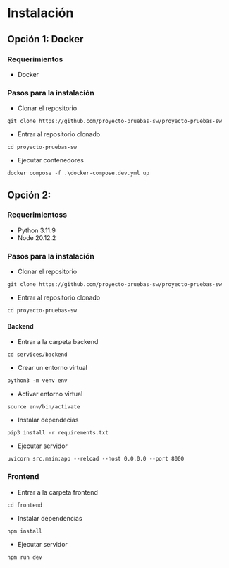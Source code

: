 # Instalación
## Opción 1: Docker
### Requerimientos
- Docker
### Pasos para la instalación
- Clonar el repositorio
```
git clone https://github.com/proyecto-pruebas-sw/proyecto-pruebas-sw
```
- Entrar al repositorio clonado
```
cd proyecto-pruebas-sw
```
- Ejecutar contenedores
```
docker compose -f .\docker-compose.dev.yml up
```

## Opción 2:
### Requerimientoss
- Python 3.11.9
- Node 20.12.2
### Pasos para la instalación
- Clonar el repositorio
```
git clone https://github.com/proyecto-pruebas-sw/proyecto-pruebas-sw
```
- Entrar al repositorio clonado
```
cd proyecto-pruebas-sw
```

#### Backend
- Entrar a la carpeta backend
```
cd services/backend
```
- Crear un entorno virtual
```
python3 -m venv env
```
- Activar entorno virtual
```
source env/bin/activate
```
- Instalar dependecias
```
pip3 install -r requirements.txt
```
- Ejecutar servidor
```
uvicorn src.main:app --reload --host 0.0.0.0 --port 8000
```

### Frontend
- Entrar a la carpeta frontend
```
cd frontend
```
- Instalar dependencias
```
npm install
```
- Ejecutar servidor
```
npm run dev
```